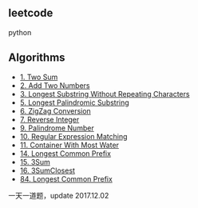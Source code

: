 ## leetcode
python

## Algorithms
* [1. Two Sum](algorithm/TwoSum.py)
* [2. Add Two Numbers](algorithm/AddTwoNumbers.py)
* [3. Longest Substring Without Repeating Characters](algorithm/LengthOfLongestSubstring.py)
* [5. Longest Palindromic Substring](algorithm/longestPalindrome.py)
* [6. ZigZag Conversion](algorithm/ZigzagConversion.py)
* [7. Reverse Integer](algorithm/ReserveInteger.py)
* [9. Palindrome Number](algorithm/PalindromeNumber.py)
* [10. Regular Expression Matching](algorithm/RegularExpressionMatching.py)
* [11. Container With Most Water](algorithm/ContainerWithMostWater.py)
* [14. Longest Common Prefix](algorithm/LongestCommonPrefix.py)
* [15. 3Sum](algorithm/3Sum.py)
* [16. 3SumClosest](algorithm/3SumClosest.py)
* [84. Longest Common Prefix](algorithm/LargestRectangleinHistogram.py)

一天一道题，update 2017.12.02





